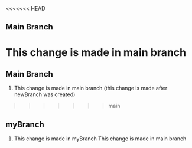 <<<<<<< HEAD
## Main Branch
   This change is made in main branch
=======
## Main Branch 
  1. This change is made in main branch (this change is made after newBranch was created)
>>>>>>> main

   
## myBranch
  1. This change is made in myBranch
This change is made in main branch